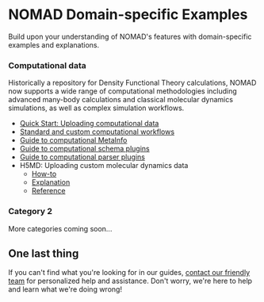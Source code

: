 # NOMAD Domain-specific Examples

Build upon your understanding of NOMAD's features with domain-specific examples and explanations.

<div markdown="block" class="home-grid">
<div markdown="block">

### Computational data

Historically a repository for Density Functional Theory calculations, NOMAD now supports a wide range of computational methodologies including advanced many-body calculations and classical molecular dynamics simulations, as well as complex simulation workflows.

- [Quick Start: Uploading computational data](./computational_data/uploading.md)
- [Standard and custom computational workflows](./computational_data/workflows.md)
- [Guide to computational MetaInfo](./computational_data/metainfo.md)
- [Guide to computational schema plugins](./computational_data/schema_plugins.md)
- [Guide to computational parser plugins](./computational_data/parser_plugins.md)
- H5MD: Uploading custom molecular dynamics data
    - [How-to](./computational_data/h5md_howto.md)
    - [Explanation](./computational_data/h5md_expl.md)
    - [Reference](./computational_data/h5md_ref.md)
<!--
#### subcategory 1
- links...
#### subcategory 2
- links... -->

</div>
<div markdown="block">

### Category 2

More categories coming soon...
<!--
#### subcategory 1
- links...
#### subcategory 2
- links... -->

</div>

<div markdown="block">

<!-- ### Category 3

description...

#### subcategory 1
- links...
#### subcategory 2
- links...

</div>
<div markdown="block">

### Category 4

description...

#### subcategory 1
- links...
#### subcategory 2
- links... -->

</div>
</div>

<h2>One last thing</h2>

If you can't find what you're looking for in our guides, [contact our friendly team](mailto:support@nomad-lab.eu) for personalized help and assistance. Don't worry, we're here to help and learn what we're doing wrong!